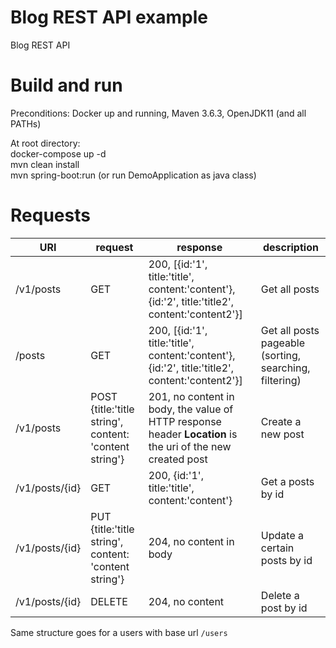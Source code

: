 # Blog REST API example
Blog REST API

# Build and run  
Preconditions: Docker up and running, Maven 3.6.3, OpenJDK11 (and all PATHs)
  
At root directory:  
docker-compose up -d  
mvn clean install  
mvn spring-boot:run  (or run DemoApplication as java class)  

# Requests
URI|request|response|description
---|---|---|---
/v1/posts|GET|200, [{id:'1', title:'title', content:'content'}, {id:'2', title:'title2', content:'content2'}]| Get all posts
/posts|GET|200, [{id:'1', title:'title', content:'content'}, {id:'2', title:'title2', content:'content2'}]| Get all posts pageable (sorting, searching, filtering)
/v1/posts|POST {title:'title string', content: 'content string'} |201, no content in body, the value of HTTP response header  **Location** is the uri of the new created post| Create a new post
/v1/posts/{id}|GET|200, {id:'1', title:'title', content:'content'}| Get a posts by id
/v1/posts/{id}|PUT {title:'title string', content: 'content string'} |204, no content in body| Update a certain posts by id
/v1/posts/{id}|DELETE|204, no content| Delete a post by id 

Same structure goes for a users with base url `/users`


